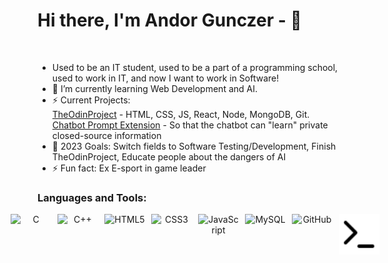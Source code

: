 # Hi there, I'm Andor Gunczer - 👋 

<br>

- Used to be an IT student, used to be a part of a programming school, used to work in IT, and now I want to work in Software!
- 🌱 I’m currently learning Web Development and AI.
- ⚡ Current Projects:</br>
      [TheOdinProject](https://www.theodinproject.com/) - HTML, CSS, JS, React, Node, MongoDB, Git.</br>
      [Chatbot Prompt Extension](https://github.com/AndorGunczer/pdf_chatbot) - So that the chatbot can "learn" private closed-source information</br>
- 🥅 2023 Goals: Switch fields to Software Testing/Development, Finish TheOdinProject, Educate people about the dangers of AI
- ⚡ Fun fact: Ex E-sport in game leader
<!-- 
### Connect with me:

&nbsp;&nbsp;
[![website](./img/linkedin-light.svg)](https://linkedin.com/in/codeSTACKr#gh-light-mode-only)
[![website](./img/linkedin-dark.svg)](https://linkedin.com/in/codeSTACKr#gh-dark-mode-only)
&nbsp;&nbsp;
[![website](./img/instagram-light.svg)](https://instagram.com/codeSTACKr#gh-light-mode-only)
[![website](./img/instagram-dark.svg)](https://instagram.com/codeSTACKr#gh-dark-mode-only) -->

### Languages and Tools:

<div style="display: flex; justify-content: center; align-items: center;" align="center">
      <img align="left" alt="C" width="65px" height="65px" src="https://cdn.jsdelivr.net/gh/devicons/devicon/icons/c/c-original.svg" style="padding-right:10px;" />
      <img align="left" alt="C++" width="65px" height="65px" src="https://cdn.jsdelivr.net/gh/devicons/devicon/icons/cplusplus/cplusplus-original.svg" style="padding-right:10px;" />
      <img align="left" alt="HTML5" width="65px" height="65px" src="https://cdn.jsdelivr.net/gh/devicons/devicon/icons/html5/html5-original.svg" style="padding-right:10px;" />
      <img align="left" alt="CSS3" width="65px" height="65px" src="https://cdn.jsdelivr.net/gh/devicons/devicon/icons/css3/css3-original.svg" style="padding-right:10px;" />
      <img align="left" alt="JavaScript" width="65px" height="65px" src="https://cdn.jsdelivr.net/gh/devicons/devicon/icons/javascript/javascript-original.svg" style="padding-right:10px;" />
      <img align="left" alt="MySQL" width="65px" height="65px" src="https://cdn.jsdelivr.net/gh/devicons/devicon/icons/mysql/mysql-original.svg" style="padding-right:10px;" /> </br>
      <img align="left" alt="GitHub" width="65px" height="65px" src="https://user-images.githubusercontent.com/3369400/139447912-e0f43f33-6d9f-45f8-be46-2df5bbc91289.png" style="padding-right:10px;" />
      <img align="left" alt="Terminal" width="65px" height="65px" src="./img/terminal-light.svg" />
</div>
<br />
<br />
